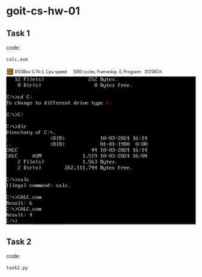 # goit-cs-hw-01

## Task 1

code:
```
calc.asm
```

![Result](task1.PNG "Resul task1")

## Task 2

code:
```
task2.py
```
